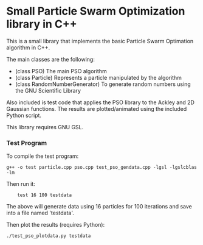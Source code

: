 # Small Particle Swarm Optimization library in C++

This is a small library that implements the basic Particle Swarm Optimation algorithm in C++.

The main classes are the following:
- (class PSO) The main PSO algorithm
- (class Particle) Represents a particle manipulated by the algorithm
- (class RandomNumberGenerator) To generate random numbers using the GNU Scientific Library

Also included is test code that applies the PSO library to the Ackley and 2D Gaussian functions. The results are plotted/animated using the included Python script.

This library requires GNU GSL.


### Test Program
To compile the test program:
```
g++ -o test particle.cpp pso.cpp test_pso_gendata.cpp -lgsl -lgslcblas -lm
```
Then run it:
```
    test 16 100 testdata
```
The above will generate data using 16 particles for 100 iterations and save into a file named 'testdata'.

Then plot the results (requires Python):
```
./test_pso_plotdata.py testdata
```

